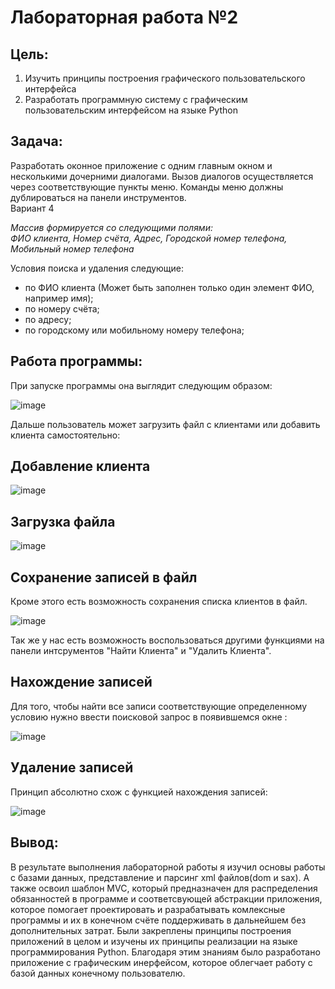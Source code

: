 # Лабораторная работа №2

## Цель: 
1. Изучить принципы построения графического пользовательского интерфейса
2. Разработать программную систему с графическим пользовательским интерфейсом на языке Python

## Задача:
Разработать оконное приложение с одним главным окном и несколькими дочерними диалогами. Вызов диалогов осуществляется через соответствующие пункты меню. Команды меню должны дублироваться на панели инструментов. <br>
Вариант 4

<em>
Массив формируется со следующими полями:<br>
ФИО клиента, Номер счёта, Адрес, Городской номер телефона, Мобильный номер телефона
</em>

Условия поиска и удаления следующие:
* по ФИО клиента (Может быть заполнен только один элемент ФИО, например имя);
* по номеру счёта;
* по адресу;
* по городскому или мобильному номеру телефона;

## Работа программы:
При запуске программы она выглядит следующим образом:

![image](https://github.com/MCmandarin/ppois-2-2024/assets/115151742/1588eb5f-8f78-4ec9-b25e-11b99fd85b80)


Дальше пользователь может загрузить файл с клиентами или добавить клиента самостоятельно:

## Добавление клиента
![image](https://github.com/MCmandarin/ppois-2-2024/assets/115151742/dc463040-6d00-415c-bb44-e86af0c77052)

## Загрузка файла
![image](https://github.com/MCmandarin/ppois-2-2024/assets/115151742/dc463040-6d00-415c-bb44-e86af0c77052)

## Сохранение записей в файл
Кроме этого есть возможность сохранения списка клиентов в файл.

![image](https://github.com/MCmandarin/ppois-2-2024/assets/115151742/16601db6-2899-4e45-bbfb-7b36a3b288b7)

Так же у нас есть возможность воспользоваться другими функциями на панели интсрументов "Найти Клиента" и "Удалить Клиента".

## Нахождение записей

Для того, чтобы найти все записи соответствующие определенному условию нужно ввести поисковой запрос в появившемся окне :

![image](https://github.com/MCmandarin/ppois-2-2024/assets/115151742/add4f325-1e13-4aa1-ab8b-0e6fbb668217)

## Удаление записей

Принцип абсолютно схож с функцией нахождения записей:

![image](https://github.com/MCmandarin/ppois-2-2024/assets/115151742/bf0a44e7-bca0-4461-a2a6-6fbb95d76b34)

## Вывод:
В результате выполнения лабораторной работы я изучил основы работы с базами данных, представление и парсинг xml файлов(dom и sax). А также освоил шаблон MVC, который предназначен для распределения обязанностей в программе и соответсвующей абстракции приложения, которое помогает проектировать и разрабатывать комлексные программы и их в конечном счёте поддерживать в дальнейшем без дополнительных затрат. Были закреплены принципы построения приложений в целом и изучены их принципы реализации на языке программирования Python. Благодаря этим знаниям было разработано приложение с графическим инерфейсом, которое облегчает работу с базой данных конечному пользователю.
